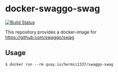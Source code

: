 # docker-swaggo-swag

[![Build Status](https://www.travis-ci.com/Hermsi1337/docker-swaggo-swag.svg?branch=main)](https://www.travis-ci.com/Hermsi1337/docker-swaggo-swag)

This repository provides a docker-image for https://github.com/swaggo/swag

## Usage

```shell
$ docker run --rm quay.io/hermsi1337/swaggo-swag
```
